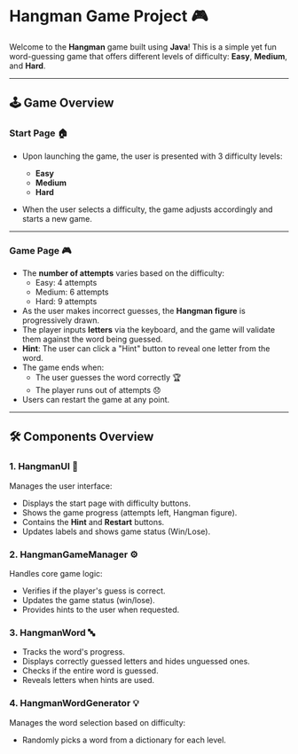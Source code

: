 # Hangman Game Project 🎮

Welcome to the **Hangman** game built using **Java**! This is a simple yet fun word-guessing game that offers different levels of difficulty: **Easy**, **Medium**, and **Hard**.

---

## 🕹️ Game Overview

### Start Page 🏠

- Upon launching the game, the user is presented with 3 difficulty levels:
  - **Easy**
  - **Medium**
  - **Hard**

- When the user selects a difficulty, the game adjusts accordingly and starts a new game.

---

### Game Page 🎮

- The **number of attempts** varies based on the difficulty:
  - Easy: 4 attempts
  - Medium: 6 attempts
  - Hard: 9 attempts
- As the user makes incorrect guesses, the **Hangman figure** is progressively drawn.
- The player inputs **letters** via the keyboard, and the game will validate them against the word being guessed.
- **Hint**: The user can click a "Hint" button to reveal one letter from the word.
- The game ends when:
  - The user guesses the word correctly 🏆
  - The player runs out of attempts 😞
- Users can restart the game at any point.

---

## 🛠️ Components Overview

### 1. **HangmanUI** 🎨
Manages the user interface:
- Displays the start page with difficulty buttons.
- Shows the game progress (attempts left, Hangman figure).
- Contains the **Hint** and **Restart** buttons.
- Updates labels and shows game status (Win/Lose).

### 2. **HangmanGameManager** ⚙️
Handles core game logic:
- Verifies if the player's guess is correct.
- Updates the game status (win/lose).
- Provides hints to the user when requested.

### 3. **HangmanWord** 🔤
- Tracks the word's progress.
- Displays correctly guessed letters and hides unguessed ones.
- Checks if the entire word is guessed.
- Reveals letters when hints are used.

### 4. **HangmanWordGenerator** 💡
Manages the word selection based on difficulty:
- Randomly picks a word from a dictionary for each level.

